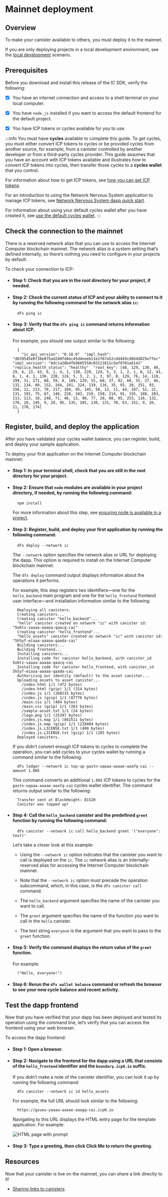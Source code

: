 # Mainnet deployment

## Overview

To make your canister available to others, you must deploy it to the mainnet. 

If you are only deploying projects in a local development environment, see the [local development](./deploy-locally.md) scenario.

## Prerequisites

Before you download and install this release of the IC SDK, verify the following:

-   [x] You have an internet connection and access to a shell terminal on your local computer.

-   [x] You have `node.js` installed if you want to access the default frontend for the default project.

-   [x] You have ICP tokens or cycles available for you to use.

:::info
You must have **cycles** available to complete this guide. To get cycles, you must either convert ICP tokens to cycles or be provided cycles from another source, for example, from a canister controlled by another developer or from a third-party cycles provider. This guide assumes that you have an account with ICP tokens available and illustrates how to convert ICP tokens into cycles, then transfer those cycles to a **cycles wallet** that you control.

For information about how to get ICP tokens, see [how you can get ICP tokens](../setup/cycles/converting_icp_tokens_into_cycles.md).

For an introduction to using the Network Nervous System application to manage ICP tokens, see [Network Nervous System dapp quick start](../../tokenomics/token-holders/nns-app-quickstart).

For information about using your default cycles wallet after you have created it, see [use the default cycles wallet](/developer-docs/setup/cycles/cycles-wallet.md).
:::

## Check the connection to the mainnet

There is a reserved network alias that you can use to access the Internet Computer blockchain mainnet. The network alias is a system setting that’s defined internally, so there’s nothing you need to configure in your projects by default.

To check your connection to ICP:

- #### Step 1:  Check that you are in the root directory for your project, if needed.

- #### Step 2:  Check the current status of ICP and your ability to connect to it by running the following command for the network alias `ic`:

        dfx ping ic

- #### Step 3:  Verify that the `dfx ping ic` command returns information about ICP.

    For example, you should see output similar to the following:

        {
          "ic_api_version": "0.18.0"  "impl_hash": "d639545e0f38e075ad240fd4ec45d4eeeb11e1f67a52cdd449cd664d825e7fec"  "impl_version": "8dc1a28b4fb9605558c03121811c9af9701a6142"  "replica_health_status": "healthy"  "root_key": [48, 129, 130, 48, 29, 6, 13, 43, 6, 1, 4, 1, 130, 220, 124, 5, 3, 1, 2, 1, 6, 12, 43, 6, 1, 4, 1, 130, 220, 124, 5, 3, 2, 1, 3, 97, 0, 129, 76, 14, 110, 199, 31, 171, 88, 59, 8, 189, 129, 55, 60, 37, 92, 60, 55, 27, 46, 132, 134, 60, 152, 164, 241, 224, 139, 116, 35, 93, 20, 251, 93, 156, 12, 213, 70, 217, 104, 95, 145, 58, 12, 11, 44, 197, 52, 21, 131, 191, 75, 67, 146, 228, 103, 219, 150, 214, 91, 155, 180, 203, 113, 113, 18, 248, 71, 46, 13, 90, 77, 20, 80, 95, 253, 116, 132, 176, 18, 145, 9, 28, 95, 135, 185, 136, 131, 70, 63, 152, 9, 26, 11, 170, 174]
        }

## Register, build, and deploy the application

After you have validated your cycles wallet balance, you can register, build, and deploy your sample application.

To deploy your first application on the Internet Computer blockchain mainnet:

- #### Step 1:  In your terminal shell, check that you are still in the root directory for your project.

- #### Step 2:  Ensure that `node` modules are available in your project directory, if needed, by running the following command:

        npm install

    For more information about this step, see [ensuring node is available in a project](/developer-docs/frontend/index.md#troubleshoot-node).

- #### Step 3:  Register, build, and deploy your first application by running the following command:

        dfx deploy --network ic

    The `--network` option specifies the network alias or URL for deploying the dapp. This option is required to install on the Internet Computer blockchain mainnet.

    The `dfx deploy` command output displays information about the operations it performs.

    For example, this step registers two identifiers—one for the `hello_backend` main program and one for the `hello_frontend` frontend user interface—and installation information similar to the following:

        Deploying all canisters.
        Creating canisters...
        Creating canister "hello_backend"...
        "hello" canister created on network "ic" with canister id: "5o6tz-saaaa-aaaaa-qaacq-cai"
        Creating canister "hello_frontend"...
        "hello_assets" canister created on network "ic" with canister id: "5h5yf-eiaaa-aaaaa-qaada-cai"
        Building canisters...
        Building frontend...
        Installing canisters...
        Installing code for canister hello_backend, with canister_id 5o6tz-saaaa-aaaaa-qaacq-cai
        Installing code for canister hello_frontend, with canister_id 5h5yf-eiaaa-aaaaa-qaada-cai
        Authorizing our identity (default) to the asset canister...
        Uploading assets to asset canister...
          /index.html 1/1 (472 bytes)
          /index.html (gzip) 1/1 (314 bytes)
          /index.js 1/1 (260215 bytes)
          /index.js (gzip) 1/1 (87776 bytes)
          /main.css 1/1 (484 bytes)
          /main.css (gzip) 1/1 (263 bytes)
          /sample-asset.txt 1/1 (24 bytes)
          /logo.png 1/1 (25397 bytes)
          /index.js.map 1/1 (842511 bytes)
          /index.js.map (gzip) 1/1 (228404 bytes)
          /index.js.LICENSE.txt 1/1 (499 bytes)
          /index.js.LICENSE.txt (gzip) 1/1 (285 bytes)
        Deployed canisters.

    If you didn’t convert enough ICP tokens to cycles to complete the operation, you can add cycles to your cycles wallet by running a command similar to the following:

        dfx ledger --network ic top-up gastn-uqaaa-aaaae-aaafq-cai --amount 1.005

    This command converts an additional `1.005` ICP tokens to cycles for the `gastn-uqaaa-aaaae-aaafq-cai` cycles wallet identifier. The command returns output similar to the following:

        Transfer sent at BlockHeight: 81520
        Canister was topped up!

- #### Step 4:  Call the `hello_backend` canister and the predefined `greet` function by running the following command:

        dfx canister --network ic call hello_backend greet '("everyone": text)'

    Let’s take a closer look at this example:

    -   Using the `--network ic` option indicates that the canister you want to call is deployed on the `ic`. The `ic` network alias is an internally-reserved alias for accessing the Internet Computer blockchain mainnet.

    -   Note that the `--network ic` option must precede the operation subcommand, which, in this case, is the `dfx canister call` command.

    -   The `hello_backend` argument specifies the name of the canister you want to call.

    -   The `greet` argument specifies the name of the function you want to call in the `hello` canister.

    -   The text string `everyone` is the argument that you want to pass to the `greet` function.

- #### Step 5:  Verify the command displays the return value of the `greet` function.

    For example:

        ("Hello, everyone!")

- #### Step 6:  Rerun the `dfx wallet balance` command or refresh the browser to see your new cycle balance and recent activity.

## Test the dapp frontend

Now that you have verified that your dapp has been deployed and tested its operation using the command line, let’s verify that you can access the frontend using your web browser.

To access the dapp frontend:

- #### Step 1:  Open a browser.

- #### Step 2:  Navigate to the frontend for the dapp using a URL that consists of the `hello_frontend` identifier and the `boundary.icp0.io` suffix.

    If you didn’t make a note of the canister identifier, you can look it up by running the following command:

        dfx canister --network ic id hello_assets

    For example, the full URL should look similar to the following:

        https://gsueu-yaaaa-aaaae-aaagq-cai.icp0.io

    Navigating to this URL displays the HTML entry page for the template application. For example:

    ![HTML page with prompt](_attachments/net-frontend-prompt.png)

- #### Step 3:  Type a greeting, then click **Click Me** to return the greeting.


## Resources

Now that your canister is live on the mainnet, you can share a link directly to it!

- [Sharing links to canisters](../production/social-sharing.md).